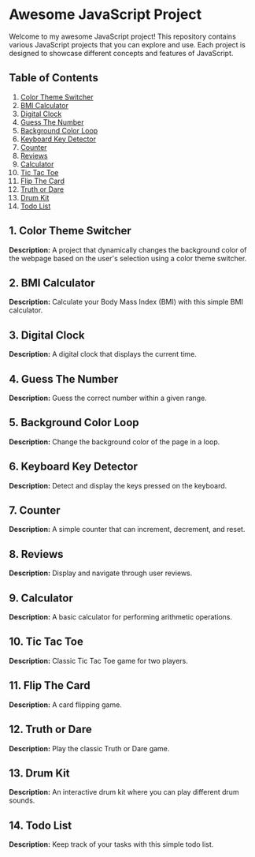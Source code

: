 # Awesome JavaScript Project

Welcome to my awesome JavaScript project! This repository contains various JavaScript projects that you can explore and use. Each project is designed to showcase different concepts and features of JavaScript.

## Table of Contents

1. [Color Theme Switcher](./01-Color-Theme-Switcher/index.html)
2. [BMI Calculator](./02-BMI-Calculator/index.html)
3. [Digital Clock](./03-Digital-Clock/index.html)
4. [Guess The Number](./04-Guess-The-Number/index.html)
5. [Background Color Loop](./05-Background-Color-Loop/index.html)
6. [Keyboard Key Detector](./06-Keyboard-Key-Detector/)
7. [Counter](./07-Counter/index.html)
8. [Reviews](./08-reviews/index.html)
9. [Calculator](./09-Calculator/index.html)
10. [Tic Tac Toe](./10-Tic-Tac-Toe/index.html)
11. [Flip The Card](./11-Flip-The-Card/index.html)
12. [Truth or Dare](./12-Truth-Or-Dare/index.html)
13. [Drum Kit](./13-drum-kit/index.html)
14. [Todo List](./14-Todo-List/index.html)

## 1. Color Theme Switcher
<b>Description:</b> A project that dynamically changes the background color of the webpage based on the user's selection using a color theme switcher.

## 2. BMI Calculator
<b>Description:</b> Calculate your Body Mass Index (BMI) with this simple BMI calculator.

## 3. Digital Clock
<b>Description:</b> A digital clock that displays the current time.

## 4. Guess The Number
<b>Description:</b> Guess the correct number within a given range.

## 5. Background Color Loop
<b>Description:</b> Change the background color of the page in a loop.

## 6. Keyboard Key Detector
<b>Description:</b> Detect and display the keys pressed on the keyboard.

## 7. Counter
<b>Description:</b> A simple counter that can increment, decrement, and reset.

## 8. Reviews
<b>Description:</b> Display and navigate through user reviews.

## 9. Calculator
<b>Description:</b> A basic calculator for performing arithmetic operations.

## 10. Tic Tac Toe
<b>Description:</b> Classic Tic Tac Toe game for two players.

## 11. Flip The Card
<b>Description:</b> A card flipping game.

## 12. Truth or Dare
<b>Description:</b> Play the classic Truth or Dare game.

## 13. Drum Kit
<b>Description:</b> An interactive drum kit where you can play different drum sounds.

## 14. Todo List
<b>Description:</b> Keep track of your tasks with this simple todo list.
